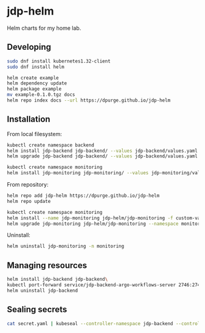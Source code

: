 # jdp-helm

Helm charts for my home lab.

## Developing

```sh
sudo dnf install kubernetes1.32-client
sudo dnf install helm
```

```sh
helm create example
helm dependency update
helm package example
mv example-0.1.0.tgz docs
helm repo index docs --url https://dpurge.github.io/jdp-helm
```

## Installation

From local filesystem:

```sh
kubectl create namespace backend
helm install jdp-backend jdp-backend/ --values jdp-backend/values.yaml --namespace backend
helm upgrade jdp-backend jdp-backend/ --values jdp-backend/values.yaml --namespace backend

kubectl create namespace monitoring
helm install jdp-monitoring jdp-monitoring/ --values jdp-monitoring/values.yaml --namespace monitoring
```

From repository:

```sh
helm repo add jdp-helm https://dpurge.github.io/jdp-helm
helm repo update

kubectl create namespace monitoring
helm install --name jdp-monitoring jdp-helm/jdp-monitoring -f custom-values.yaml --namespace monitoring
helm upgrade jdp-monitoring jdp-helm/jdp-monitoring --namespace monitoring
```

Uninstall:

```sh
helm uninstall jdp-monitoring -n monitoring
```

## Managing resources

```sh
helm install jdp-backend jdp-backend\
kubectl port-forward service/jdp-backend-argo-workflows-server 2746:2746
helm uninstall jdp-backend
```

## Sealing secrets

```sh
cat secret.yaml | kubeseal --controller-namespace jdp-backend --controller-name jdp-backend-sealed-secrets --format yaml > sealed-secret.yaml
```
